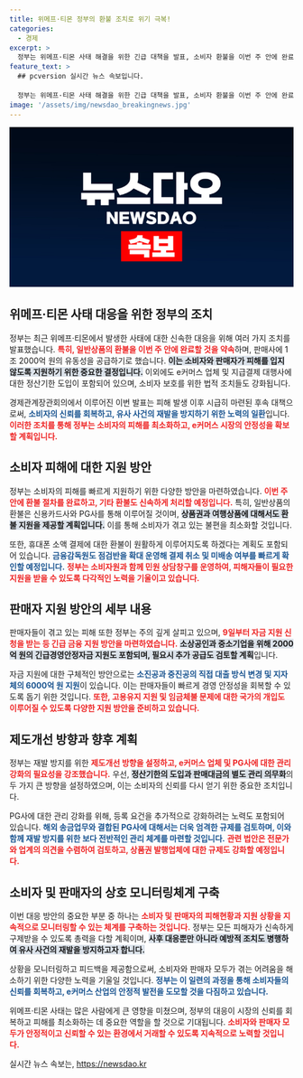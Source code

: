 ```yaml
---
title: 위메프·티몬 정부의 환불 조치로 위기 극복!
categories:
  - 경제
excerpt: >
  정부는 위메프·티몬 사태 해결을 위한 긴급 대책을 발표, 소비자 환불을 이번 주 안에 완료하고, 판매자에게 1조 2000억 원을 지원합니다. 재발 방지를 위한 제도 개선 방안도 마련, 소비자 보호를 강화합니다.
feature_text: >
  ## pcversion 실시간 뉴스 속보입니다.

  정부는 위메프·티몬 사태 해결을 위한 긴급 대책을 발표, 소비자 환불을 이번 주 안에 완료하고, 판매자에게 1조 2000억 원을 지원합니다. 재발 방지를 위한 제도 개선 방안도 마련, 소비자 보호를 강화합니다.
image: '/assets/img/newsdao_breakingnews.jpg'
---
```


<p><img src="/assets/img/newsdao_breakingnews.jpg" alt="pcversion 속보" /></p>

<h2 data-ke-size="size26">위메프·티몬 사태 대응을 위한 정부의 조치</h2>

<p data-ke-size="size16"></p>  

<p>정부는 최근 위메프·티몬에서 발생한 사태에 대한 신속한 대응을 위해 여러 가지 조치를 발표했습니다. <b><span style="color: #ee2323;">특히, 일반상품의 환불을 이번 주 안에 완료할 것을 약속</span></b>하며, 판매사에 1조 2000억 원의 유동성을 공급하기로 했습니다. <b><span style="background-color: #21538527;">이는 소비자와 판매자가 피해를 입지 않도록 지원하기 위한 중요한 결정입니다.</span></b> 이외에도 e커머스 업체 및 지급결제 대행사에 대한 정산기한 도입이 포함되어 있으며, 소비자 보호를 위한 법적 조치들도 강화됩니다. </p>

<p data-ke-size="size16"></p>  

<p>경제관계장관회의에서 이루어진 이번 발표는 피해 발생 이후 시급히 마련된 후속 대책으로써, <b><span style="color: #1a5490;">소비자의 신뢰를 회복하고, 유사 사건의 재발을 방지하기 위한 노력의 일환</span></b>입니다. <b><span style="color: #ee2323;">이러한 조치를 통해 정부는 소비자의 피해를 최소화하고, e커머스 시장의 안정성을 확보할 계획입니다.</span></b></p>

<h2 data-ke-size="size26">소비자 피해에 대한 지원 방안</h2>

<p data-ke-size="size16"></p>  

<p>정부는 소비자의 피해를 빠르게 지원하기 위한 다양한 방안을 마련하였습니다. <b><span style="color: #ee2323;">이번 주 안에 환불 절차를 완료하고, 기타 환불도 신속하게 처리할 예정입니다.</span></b> 특히, 일반상품의 환불은 신용카드사와 PG사를 통해 이루어질 것이며, <b><span style="background-color: #21538527;">상품권과 여행상품에 대해서도 환불 지원을 제공할 계획입니다.</span></b> 이를 통해 소비자가 겪고 있는 불편을 최소화할 것입니다.</p>

<p data-ke-size="size16"></p>  

<p>또한, 휴대폰 소액 결제에 대한 환불이 원활하게 이루어지도록 하겠다는 계획도 포함되어 있습니다. <b><span style="color: #1a5490;">금융감독원도 점검반을 확대 운영해 결제 취소 및 미배송 여부를 빠르게 확인할 예정입니다.</span></b> <b><span style="color: #ee2323;">정부는 소비자원과 함께 민원 상담창구를 운영하여, 피해자들이 필요한 지원을 받을 수 있도록 다각적인 노력을 기울이고 있습니다.</span></b></p>

<h2 data-ke-size="size26">판매자 지원 방안의 세부 내용</h2>

<p data-ke-size="size16"></p>  

<p>판매자들이 겪고 있는 피해 또한 정부는 주의 깊게 살피고 있으며, <b><span style="color: #ee2323;">9일부터 자금 지원 신청을 받는 등 긴급 금융 지원 방안을 마련하였습니다.</span></b> <b><span style="background-color: #21538527;">소상공인과 중소기업을 위해 2000억 원의 긴급경영안정자금 지원도 포함되며, 필요시 추가 공급도 검토할 계획</span></b>입니다.</p>

<p data-ke-size="size16"></p>  

<p>자금 지원에 대한 구체적인 방안으로는 <b><span style="color: #1a5490;">소진공과 중진공의 직접 대출 방식 변경 및 지자체의 6000억 원 지원</span></b>이 있습니다. 이는 판매자들이 빠르게 경영 안정성을 회복할 수 있도록 돕기 위한 것입니다. <b><span style="color: #ee2323;">또한, 고용유지 지원 및 임금체불 문제에 대한 국가의 개입도 이루어질 수 있도록 다양한 지원 방안을 준비하고 있습니다.</span></b></p>

<h2 data-ke-size="size26">제도개선 방향과 향후 계획</h2>

<p data-ke-size="size16"></p>  

<p>정부는 재발 방지를 위한 <b><span style="color: #ee2323;">제도개선 방향을 설정하고, e커머스 업체 및 PG사에 대한 관리 강화의 필요성을 강조했습니다.</span></b> 우선, <b><span style="background-color: #21538527;">정산기한의 도입과 판매대금의 별도 관리 의무화</span></b>의 두 가지 큰 방향을 설정하였으며, 이는 소비자의 신뢰를 다시 얻기 위한 중요한 조치입니다.</p>

<p data-ke-size="size16"></p>  

<p>PG사에 대한 관리 강화를 위해, 등록 요건을 추가적으로 강화하려는 노력도 포함되어 있습니다. <b><span style="color: #1a5490;">해외 송금업무와 결합된 PG사에 대해서는 더욱 엄격한 규제를 검토하며, 이와 함께 재발 방지를 위한 보다 전반적인 관리 체계를 마련할 것입니다.</span></b> <b><span style="color: #ee2323;">관련 법안은 전문가와 업계의 의견을 수렴하여 검토하고, 상품권 발행업체에 대한 규제도 강화할 예정입니다.</span></b></p>

<h2 data-ke-size="size26">소비자 및 판매자의 상호 모니터링체계 구축</h2>

<p data-ke-size="size16"></p>  

<p>이번 대응 방안의 중요한 부분 중 하나는 <b><span style="color: #ee2323;">소비자 및 판매자의 피해현황과 지원 상황을 지속적으로 모니터링할 수 있는 체계를 구축하는 것입니다.</span></b> 정부는 모든 피해자가 신속하게 구제받을 수 있도록 총력을 다할 계획이며, <b><span style="background-color: #21538527;">사후 대응뿐만 아니라 예방적 조치도 병행하여 유사 사건의 재발을 방지하고자 합니다.</span></b></p>

<p data-ke-size="size16"></p>  

<p>상황을 모니터링하고 피드백을 제공함으로써, 소비자와 판매자 모두가 겪는 어려움을 해소하기 위한 다양한 노력을 기울일 것입니다. <b><span style="color: #1a5490;">정부는 이 일련의 과정을 통해 소비자들의 신뢰를 회복하고, e커머스 산업의 안정적 발전을 도모할 것을 다짐하고 있습니다.</span></b></p>

<p data-ke-size="size16"></p>  

<p>위메프·티몬 사태는 많은 사람에게 큰 영향을 미쳤으며, 정부의 대응이 시장의 신뢰를 회복하고 피해를 최소화하는 데 중요한 역할을 할 것으로 기대됩니다. <b><span style="color: #ee2323;">소비자와 판매자 모두가 안정적이고 신뢰할 수 있는 환경에서 거래할 수 있도록 지속적으로 노력할 것입니다.</span></b></p>
실시간 뉴스 속보는, <a href="https://newsdao.kr" rel="dofollow">https://newsdao.kr</a>


